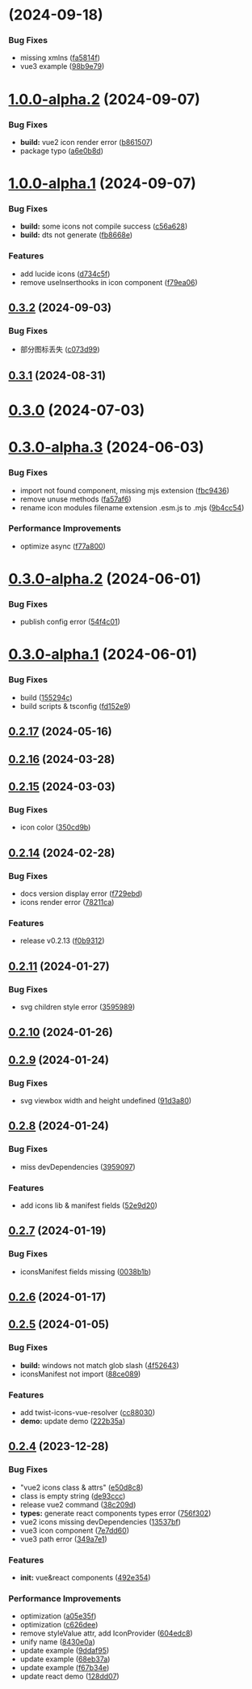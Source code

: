 # [](https://github.com/twist-space/twist-icons/compare/v1.0.0-alpha.2...v) (2024-09-18)


### Bug Fixes

* missing xmlns ([fa5814f](https://github.com/twist-space/twist-icons/commit/fa5814f3f7166f5546ea9eac3d2f7d4c4ee0a253))
* vue3 example ([98b9e79](https://github.com/twist-space/twist-icons/commit/98b9e79d2183ac28c331042704ef4685799a3204))



# [1.0.0-alpha.2](https://github.com/twist-space/twist-icons/compare/v1.0.0-alpha.1...v1.0.0-alpha.2) (2024-09-07)


### Bug Fixes

* **build:** vue2 icon render error ([b861507](https://github.com/twist-space/twist-icons/commit/b86150731cca8814e90636addc2591f371adab93))
* package typo ([a6e0b8d](https://github.com/twist-space/twist-icons/commit/a6e0b8db008bbc6c70918b53cd726358a5e740ac))



# [1.0.0-alpha.1](https://github.com/twist-space/twist-icons/compare/v0.3.2...v1.0.0-alpha.1) (2024-09-07)


### Bug Fixes

* **build:**  some icons not compile success ([c56a628](https://github.com/twist-space/twist-icons/commit/c56a628c9f5adfd72bf59e14ee840106d5ac57cd))
* **build:** dts not generate ([fb8668e](https://github.com/twist-space/twist-icons/commit/fb8668e9614b8a52691e308f58b545be43ed6e50))


### Features

* add lucide icons ([d734c5f](https://github.com/twist-space/twist-icons/commit/d734c5fd41ff05b20285115db9241ab74ff2d6a2))
* remove useInserthooks in icon component ([f79ea06](https://github.com/twist-space/twist-icons/commit/f79ea0615932dbca5d757c1fc4e9cd448cb99856))



## [0.3.2](https://github.com/twist-space/twist-icons/compare/v0.3.1...v0.3.2) (2024-09-03)


### Bug Fixes

* 部分图标丢失 ([c073d99](https://github.com/twist-space/twist-icons/commit/c073d99d7531fdb76933615fe6f1d3c5a07c1c94))



## [0.3.1](https://github.com/twist-space/twist-icons/compare/v0.3.0...v0.3.1) (2024-08-31)



# [0.3.0](https://github.com/twist-space/twist-icons/compare/v0.3.0-alpha.3...v0.3.0) (2024-07-03)



# [0.3.0-alpha.3](https://github.com/twist-space/twist-icons/compare/v0.3.0-alpha.2...v0.3.0-alpha.3) (2024-06-03)


### Bug Fixes

* import not found component, missing mjs extension ([fbc9436](https://github.com/twist-space/twist-icons/commit/fbc9436e6c6fdff75d7244c120907fd2d9096d28))
* remove unuse methods ([fa57af6](https://github.com/twist-space/twist-icons/commit/fa57af67004f41788bf3933a180f54de1e2c8e1a))
* rename icon modules filename extension .esm.js to .mjs ([9b4cc54](https://github.com/twist-space/twist-icons/commit/9b4cc54a6e4b90c29bb24447f2de6e2dc0d75923))


### Performance Improvements

* optimize async ([f77a800](https://github.com/twist-space/twist-icons/commit/f77a8007897f5d9ea2e54a444191eb27eed58759))



# [0.3.0-alpha.2](https://github.com/twist-space/twist-icons/compare/v0.3.0-alpha.1...v0.3.0-alpha.2) (2024-06-01)


### Bug Fixes

* publish config error ([54f4c01](https://github.com/twist-space/twist-icons/commit/54f4c0113b79fd16e7d19e8b13902c51a25dd745))



# [0.3.0-alpha.1](https://github.com/twist-space/twist-icons/compare/v0.2.17...v0.3.0-alpha.1) (2024-06-01)


### Bug Fixes

* build ([155294c](https://github.com/twist-space/twist-icons/commit/155294cd9c901268a874baec6cad6a5558557b70))
* build scripts & tsconfig ([fd152e9](https://github.com/twist-space/twist-icons/commit/fd152e9bec2000a45297f4c4f61aeba399a5871a))



## [0.2.17](https://github.com/twist-space/twist-icons/compare/v0.2.16...v0.2.17) (2024-05-16)



## [0.2.16](https://github.com/twist-space/twist-icons/compare/v0.2.15...v0.2.16) (2024-03-28)



## [0.2.15](https://github.com/twist-space/twist-icons/compare/v0.2.14...v0.2.15) (2024-03-03)


### Bug Fixes

* icon color ([350cd9b](https://github.com/twist-space/twist-icons/commit/350cd9bc3c00e59493347963195ddc989bd99391))



## [0.2.14](https://github.com/twist-space/twist-icons/compare/v0.2.11...v0.2.14) (2024-02-28)


### Bug Fixes

* docs version display error ([f729ebd](https://github.com/twist-space/twist-icons/commit/f729ebdcef6529e5bb9541710c8b53eb04d4ca4a))
* icons render error ([78211ca](https://github.com/twist-space/twist-icons/commit/78211ca32d4a76a5a8c9519fa45e5585ed1e482a))


### Features

* release v0.2.13 ([f0b9312](https://github.com/twist-space/twist-icons/commit/f0b93127f7e3e5bdef8ced33c1d68b69466934de))



## [0.2.11](https://github.com/twist-space/twist-icons/compare/v0.2.10...v0.2.11) (2024-01-27)


### Bug Fixes

* svg children style error ([3595989](https://github.com/twist-space/twist-icons/commit/359598947117b9a59aa1271ffd4bddd546952cc4))



## [0.2.10](https://github.com/twist-space/twist-icons/compare/v0.2.9...v0.2.10) (2024-01-26)



## [0.2.9](https://github.com/twist-space/twist-icons/compare/v0.2.8...v0.2.9) (2024-01-24)


### Bug Fixes

* svg viewbox width and height undefined ([91d3a80](https://github.com/twist-space/twist-icons/commit/91d3a809c3a97288706373308ceee12ce4e0af96))



## [0.2.8](https://github.com/twist-space/twist-icons/compare/v0.2.7...v0.2.8) (2024-01-24)


### Bug Fixes

* miss devDependencies ([3959097](https://github.com/twist-space/twist-icons/commit/3959097f6a461ff4147a6901e73f7a57e8244a79))


### Features

* add icons lib & manifest fields ([52e9d20](https://github.com/twist-space/twist-icons/commit/52e9d208062f0a1f4ccd689e48d2fd0814cf11a8))



## [0.2.7](https://github.com/twist-space/twist-icons/compare/v0.2.6...v0.2.7) (2024-01-19)


### Bug Fixes

* iconsManifest fields missing ([0038b1b](https://github.com/twist-space/twist-icons/commit/0038b1b5ba3ada17357ccd431a60598b1b57c726))



## [0.2.6](https://github.com/twist-space/twist-icons/compare/v0.2.5...v0.2.6) (2024-01-17)



## [0.2.5](https://github.com/twist-space/twist-icons/compare/v0.2.4...v0.2.5) (2024-01-05)


### Bug Fixes

* **build:** windows not match glob slash ([4f52643](https://github.com/twist-space/twist-icons/commit/4f526435491dab0c72fc05ae33bf939556254419))
* iconsManifest not import ([88ce089](https://github.com/twist-space/twist-icons/commit/88ce0899486f19281ee80f731ec162f8d3edb5e5))


### Features

* add twist-icons-vue-resolver ([cc88030](https://github.com/twist-space/twist-icons/commit/cc8803029e2dc445ae96d4183b47b52d9125f228))
* **demo:** update demo ([222b35a](https://github.com/twist-space/twist-icons/commit/222b35a6705235812e4801e79704669a8371909a))



## [0.2.4](https://github.com/twist-space/twist-icons/compare/492e354cbae00efb126d2ca02372cd15ee25cf75...v0.2.4) (2023-12-28)


### Bug Fixes

* "vue2 icons class & attrs" ([e50d8c8](https://github.com/twist-space/twist-icons/commit/e50d8c81511aa94def9db18fe3f930c9e8a40386))
* class is empty string ([de93ccc](https://github.com/twist-space/twist-icons/commit/de93ccca46b4f80d7e7b2f1429d45c3d84aa189d))
* release vue2 command ([38c209d](https://github.com/twist-space/twist-icons/commit/38c209d5e2b27685db820454e77a5a9a3ad8388b))
* **types:** generate react components types error ([756f302](https://github.com/twist-space/twist-icons/commit/756f302117773c3d8e6cbc1338a56d4ff926c397))
* vue2 icons missing devDependencies ([13537bf](https://github.com/twist-space/twist-icons/commit/13537bf9bb3d625852c6f4556c1e0b490a4ff4ae))
* vue3 icon component ([7e7dd60](https://github.com/twist-space/twist-icons/commit/7e7dd60855491680009ab7c515e944ea22780d8f))
* vue3 path error ([349a7e1](https://github.com/twist-space/twist-icons/commit/349a7e17fcf49d2efbd746b06945e986c01bb988))


### Features

* **init:** vue&react components ([492e354](https://github.com/twist-space/twist-icons/commit/492e354cbae00efb126d2ca02372cd15ee25cf75))


### Performance Improvements

* optimization ([a05e35f](https://github.com/twist-space/twist-icons/commit/a05e35ff6499dc85905f6a85f00d20c482316f1c))
* optimization ([c626dee](https://github.com/twist-space/twist-icons/commit/c626deef9737a4fdd9a0318592f2c4a08f783224))
* remove styleValue attr, add IconProvider ([604edc8](https://github.com/twist-space/twist-icons/commit/604edc82202b794814429e489fb1c93d1241fe98))
* unify name ([8430e0a](https://github.com/twist-space/twist-icons/commit/8430e0a6c6f2b2f3198e0f6881d5551bf11e56e0))
* update example ([9ddaf95](https://github.com/twist-space/twist-icons/commit/9ddaf95f049fe3d7ae40617295da3e878f5903bf))
* update example ([68eb37a](https://github.com/twist-space/twist-icons/commit/68eb37a4aba2f543769c3e01cc2ad4fa42bf92df))
* update example ([f67b34e](https://github.com/twist-space/twist-icons/commit/f67b34ecb40f87e23b25be6e122265f524953829))
* update react demo ([128dd07](https://github.com/twist-space/twist-icons/commit/128dd070960b21ba93cdb21301b13002152b35ed))




